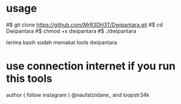 # usage 

#$ git clone https://github.com/MrR3DH3T/Dwipantara.git
#$ cd Dwipantara
#$ chmod +x dwipantara 
#$ ./dwipantara 

terima kasih sudah memakai tools dwipantara 

# use connection internet if you run this tools

author ( follow instagram ) @naufalziidane_ and loopstr34k
